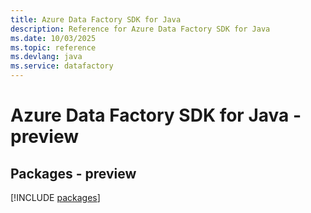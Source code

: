 ```yaml
---
title: Azure Data Factory SDK for Java
description: Reference for Azure Data Factory SDK for Java
ms.date: 10/03/2025
ms.topic: reference
ms.devlang: java
ms.service: datafactory
---
```

# Azure Data Factory SDK for Java - preview
## Packages - preview
[!INCLUDE [packages](data-factory-index.md)]